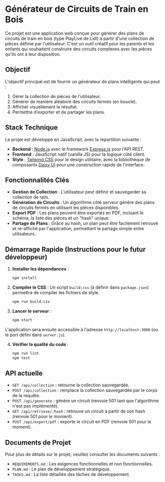 # Générateur de Circuits de Train en Bois

Ce projet est une application web conçue pour générer des plans de circuits de train en bois (type PlayLive de Lidl) à partir d'une collection de pièces définie par l'utilisateur. C'est un outil créatif pour les parents et les enfants qui souhaitent construire des circuits complexes avec les pièces qu'ils ont à leur disposition.

## Objectif

L'objectif principal est de fournir un générateur de plans intelligents qui peut :
1.  Gérer la collection de pièces de l'utilisateur.
2.  Générer de manière aléatoire des circuits fermés (en boucle).
3.  Afficher visuellement le résultat.
4.  Permettre d'exporter et de partager les plans.

## Stack Technique

Le projet est développé en JavaScript, avec la répartition suivante :

-   **Backend** : [Node.js](https://nodejs.org/) avec le framework [Express.js](https://expressjs.com/) pour l'API REST.
-   **Frontend** : JavaScript natif (vanilla JS) pour la logique côté client.
-   **Style** : [Tailwind CSS](https://tailwindcss.com/) pour le design utilitaire, avec la bibliothèque de composants [Daisy UI](https://daisyui.com/) pour une construction rapide de l'interface.

## Fonctionnalités Clés

-   **Gestion de Collection** : L'utilisateur peut définir et sauvegarder sa collection de rails.
-   **Génération de Circuits** : Un algorithme côté serveur génère des plans de circuits fermés en utilisant les pièces disponibles.
-   **Export PDF** : Les plans peuvent être exportés en PDF, incluant le schéma, la liste des pièces et un "hash" unique.
-   **Partage de Plans** : Grâce au hash, un plan peut être facilement retrouvé et ré-affiché par l'application, permettant le partage simple entre utilisateurs.

## Démarrage Rapide (Instructions pour le futur développeur)

1.  **Installer les dépendances** :
    ```bash
    npm install
    ```

2.  **Compiler le CSS** :
    Un script `build:css` (à définir dans `package.json`) permettra de compiler les fichiers de style.
    ```bash
    npm run build:css
    ```

3.  **Lancer le serveur** :
    ```bash
    npm start
    ```

L'application sera ensuite accessible à l'adresse `http://localhost:3000` (ou le port défini dans `server.js`).

4.  **Vérifier la qualité du code** :
    ```bash
    npm run lint
    npm test
    ```

## API actuelle

-   `GET /api/collection` : retourne la collection sauvegardée.
-   `POST /api/collection` : remplace la collection sauvegardée par le corps de la requête.
-   `POST /api/generate` : génère un circuit (renvoie 501 tant que l'algorithme n'est pas implémenté).
-   `GET /api/retrieve/:hash` : retrouve un circuit à partir de son hash (renvoie 501 pour le moment).
-   `POST /api/export/pdf` : exporte le circuit en PDF (renvoie 501 pour le moment).

## Documents de Projet

Pour plus de détails sur le projet, veuillez consulter les documents suivants :

-   `REQUIREMENTS.md` : Les exigences fonctionnelles et non fonctionnelles.
-   `PLAN.md` : Le plan de développement stratégique.
-   `TASKS.md` : La liste détaillée des tâches de développement.
